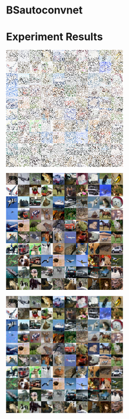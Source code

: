 # BSautoconvnet

# Experiment Results 

![Input](https://github.com/singkuangtan/BSautoconvnet/blob/main/in.png)

![Groundtruth](https://github.com/singkuangtan/BSautoconvnet/blob/main/gt.png)

![Reconstructured Output](https://github.com/singkuangtan/BSautoconvnet/blob/main/out.png)
